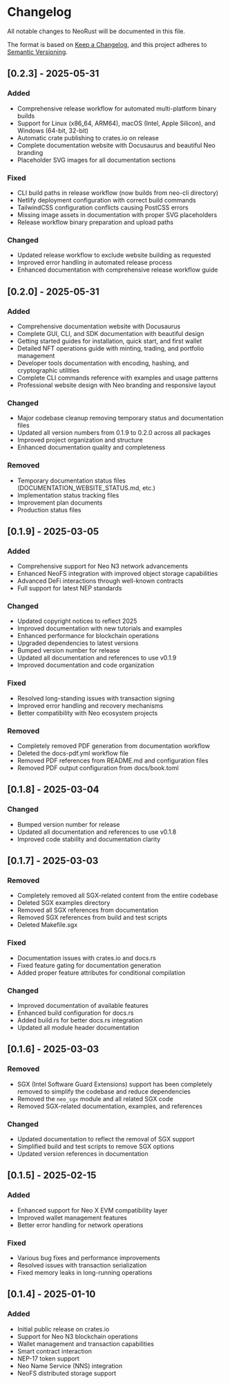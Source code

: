 # Changelog

All notable changes to NeoRust will be documented in this file.

The format is based on [Keep a Changelog](https://keepachangelog.com/en/1.0.0/),
and this project adheres to [Semantic Versioning](https://semver.org/spec/v2.0.0.html).

## [0.2.3] - 2025-05-31

### Added
- Comprehensive release workflow for automated multi-platform binary builds
- Support for Linux (x86_64, ARM64), macOS (Intel, Apple Silicon), and Windows (64-bit, 32-bit)
- Automatic crate publishing to crates.io on release
- Complete documentation website with Docusaurus and beautiful Neo branding
- Placeholder SVG images for all documentation sections

### Fixed
- CLI build paths in release workflow (now builds from neo-cli directory)
- Netlify deployment configuration with correct build commands
- TailwindCSS configuration conflicts causing PostCSS errors
- Missing image assets in documentation with proper SVG placeholders
- Release workflow binary preparation and upload paths

### Changed
- Updated release workflow to exclude website building as requested
- Improved error handling in automated release process
- Enhanced documentation with comprehensive release workflow guide

## [0.2.0] - 2025-05-31

### Added
- Comprehensive documentation website with Docusaurus
- Complete GUI, CLI, and SDK documentation with beautiful design
- Getting started guides for installation, quick start, and first wallet
- Detailed NFT operations guide with minting, trading, and portfolio management
- Developer tools documentation with encoding, hashing, and cryptographic utilities
- Complete CLI commands reference with examples and usage patterns
- Professional website design with Neo branding and responsive layout

### Changed
- Major codebase cleanup removing temporary status and documentation files
- Updated all version numbers from 0.1.9 to 0.2.0 across all packages
- Improved project organization and structure
- Enhanced documentation quality and completeness

### Removed
- Temporary documentation status files (DOCUMENTATION_WEBSITE_STATUS.md, etc.)
- Implementation status tracking files
- Improvement plan documents
- Production status files

## [0.1.9] - 2025-03-05

### Added
- Comprehensive support for Neo N3 network advancements
- Enhanced NeoFS integration with improved object storage capabilities
- Advanced DeFi interactions through well-known contracts
- Full support for latest NEP standards

### Changed
- Updated copyright notices to reflect 2025
- Improved documentation with new tutorials and examples
- Enhanced performance for blockchain operations
- Upgraded dependencies to latest versions
- Bumped version number for release
- Updated all documentation and references to use v0.1.9
- Improved documentation and code organization

### Fixed
- Resolved long-standing issues with transaction signing
- Improved error handling and recovery mechanisms
- Better compatibility with Neo ecosystem projects

### Removed
- Completely removed PDF generation from documentation workflow
- Deleted the docs-pdf.yml workflow file
- Removed PDF references from README.md and configuration files
- Removed PDF output configuration from docs/book.toml

## [0.1.8] - 2025-03-04

### Changed
- Bumped version number for release
- Updated all documentation and references to use v0.1.8
- Improved code stability and documentation clarity

## [0.1.7] - 2025-03-03

### Removed
- Completely removed all SGX-related content from the entire codebase
- Deleted SGX examples directory
- Removed all SGX references from documentation
- Removed SGX references from build and test scripts
- Deleted Makefile.sgx

### Fixed
- Documentation issues with crates.io and docs.rs
- Fixed feature gating for documentation generation
- Added proper feature attributes for conditional compilation

### Changed
- Improved documentation of available features
- Enhanced build configuration for docs.rs
- Added build.rs for better docs.rs integration
- Updated all module header documentation

## [0.1.6] - 2025-03-03

### Removed
- SGX (Intel Software Guard Extensions) support has been completely removed to simplify the codebase and reduce dependencies
- Removed the `neo_sgx` module and all related SGX code
- Removed SGX-related documentation, examples, and references

### Changed
- Updated documentation to reflect the removal of SGX support
- Simplified build and test scripts to remove SGX options
- Updated version references in documentation

## [0.1.5] - 2025-02-15

### Added
- Enhanced support for Neo X EVM compatibility layer
- Improved wallet management features
- Better error handling for network operations

### Fixed
- Various bug fixes and performance improvements
- Resolved issues with transaction serialization
- Fixed memory leaks in long-running operations

## [0.1.4] - 2025-01-10

### Added
- Initial public release on crates.io
- Support for Neo N3 blockchain operations
- Wallet management and transaction capabilities
- Smart contract interaction
- NEP-17 token support
- Neo Name Service (NNS) integration
- NeoFS distributed storage support 